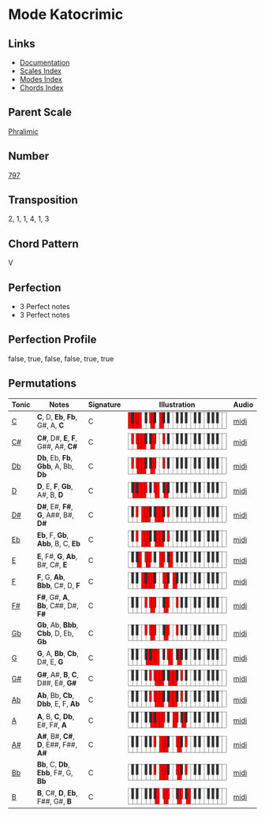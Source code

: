 # Mode Katocrimic

## Links

- [Documentation](README.md)
- [Scales Index](Scales.md)
- [Modes Index](Modes.md)
- [Chords Index](Chords.md)

## Parent Scale

[Phralimic](ScalePhralimic.md)

## Number

[797](https://ianring.com/musictheory/scales/797)

## Transposition

2, 1, 1, 4, 1, 3

## Chord Pattern

V

## Perfection

- 3 Perfect notes
- 3 Perfect notes

## Perfection Profile

false, true, false, false, true, true

## Permutations

| Tonic | Notes | Signature | Illustration | Audio |
|-------|-------|-----------|--------------|-------|
| [C](ModeCNaturalKatocrimic.md) | **C**, D, **Eb**, **Fb**, G#, A, **C** | C | ![CNaturalKatocrimic](ModeCNaturalKatocrimic.png) | [midi](https://github.com/edipermadi/music/blob/main/docs/ModeCNaturalKatocrimic.mid?raw=true) |
| [C#](ModeCSharpKatocrimic.md) | **C#**, D#, **E**, **F**, G##, A#, **C#** | C | ![CSharpKatocrimic](ModeCSharpKatocrimic.png) | [midi](https://github.com/edipermadi/music/blob/main/docs/ModeCSharpKatocrimic.mid?raw=true) |
| [Db](ModeDFlatKatocrimic.md) | **Db**, Eb, **Fb**, **Gbb**, A, Bb, **Db** | C | ![DFlatKatocrimic](ModeDFlatKatocrimic.png) | [midi](https://github.com/edipermadi/music/blob/main/docs/ModeDFlatKatocrimic.mid?raw=true) |
| [D](ModeDNaturalKatocrimic.md) | **D**, E, **F**, **Gb**, A#, B, **D** | C | ![DNaturalKatocrimic](ModeDNaturalKatocrimic.png) | [midi](https://github.com/edipermadi/music/blob/main/docs/ModeDNaturalKatocrimic.mid?raw=true) |
| [D#](ModeDSharpKatocrimic.md) | **D#**, E#, **F#**, **G**, A##, B#, **D#** | C | ![DSharpKatocrimic](ModeDSharpKatocrimic.png) | [midi](https://github.com/edipermadi/music/blob/main/docs/ModeDSharpKatocrimic.mid?raw=true) |
| [Eb](ModeEFlatKatocrimic.md) | **Eb**, F, **Gb**, **Abb**, B, C, **Eb** | C | ![EFlatKatocrimic](ModeEFlatKatocrimic.png) | [midi](https://github.com/edipermadi/music/blob/main/docs/ModeEFlatKatocrimic.mid?raw=true) |
| [E](ModeENaturalKatocrimic.md) | **E**, F#, **G**, **Ab**, B#, C#, **E** | C | ![ENaturalKatocrimic](ModeENaturalKatocrimic.png) | [midi](https://github.com/edipermadi/music/blob/main/docs/ModeENaturalKatocrimic.mid?raw=true) |
| [F](ModeFNaturalKatocrimic.md) | **F**, G, **Ab**, **Bbb**, C#, D, **F** | C | ![FNaturalKatocrimic](ModeFNaturalKatocrimic.png) | [midi](https://github.com/edipermadi/music/blob/main/docs/ModeFNaturalKatocrimic.mid?raw=true) |
| [F#](ModeFSharpKatocrimic.md) | **F#**, G#, **A**, **Bb**, C##, D#, **F#** | C | ![FSharpKatocrimic](ModeFSharpKatocrimic.png) | [midi](https://github.com/edipermadi/music/blob/main/docs/ModeFSharpKatocrimic.mid?raw=true) |
| [Gb](ModeGFlatKatocrimic.md) | **Gb**, Ab, **Bbb**, **Cbb**, D, Eb, **Gb** | C | ![GFlatKatocrimic](ModeGFlatKatocrimic.png) | [midi](https://github.com/edipermadi/music/blob/main/docs/ModeGFlatKatocrimic.mid?raw=true) |
| [G](ModeGNaturalKatocrimic.md) | **G**, A, **Bb**, **Cb**, D#, E, **G** | C | ![GNaturalKatocrimic](ModeGNaturalKatocrimic.png) | [midi](https://github.com/edipermadi/music/blob/main/docs/ModeGNaturalKatocrimic.mid?raw=true) |
| [G#](ModeGSharpKatocrimic.md) | **G#**, A#, **B**, **C**, D##, E#, **G#** | C | ![GSharpKatocrimic](ModeGSharpKatocrimic.png) | [midi](https://github.com/edipermadi/music/blob/main/docs/ModeGSharpKatocrimic.mid?raw=true) |
| [Ab](ModeAFlatKatocrimic.md) | **Ab**, Bb, **Cb**, **Dbb**, E, F, **Ab** | C | ![AFlatKatocrimic](ModeAFlatKatocrimic.png) | [midi](https://github.com/edipermadi/music/blob/main/docs/ModeAFlatKatocrimic.mid?raw=true) |
| [A](ModeANaturalKatocrimic.md) | **A**, B, **C**, **Db**, E#, F#, **A** | C | ![ANaturalKatocrimic](ModeANaturalKatocrimic.png) | [midi](https://github.com/edipermadi/music/blob/main/docs/ModeANaturalKatocrimic.mid?raw=true) |
| [A#](ModeASharpKatocrimic.md) | **A#**, B#, **C#**, **D**, E##, F##, **A#** | C | ![ASharpKatocrimic](ModeASharpKatocrimic.png) | [midi](https://github.com/edipermadi/music/blob/main/docs/ModeASharpKatocrimic.mid?raw=true) |
| [Bb](ModeBFlatKatocrimic.md) | **Bb**, C, **Db**, **Ebb**, F#, G, **Bb** | C | ![BFlatKatocrimic](ModeBFlatKatocrimic.png) | [midi](https://github.com/edipermadi/music/blob/main/docs/ModeBFlatKatocrimic.mid?raw=true) |
| [B](ModeBNaturalKatocrimic.md) | **B**, C#, **D**, **Eb**, F##, G#, **B** | C | ![BNaturalKatocrimic](ModeBNaturalKatocrimic.png) | [midi](https://github.com/edipermadi/music/blob/main/docs/ModeBNaturalKatocrimic.mid?raw=true) |
